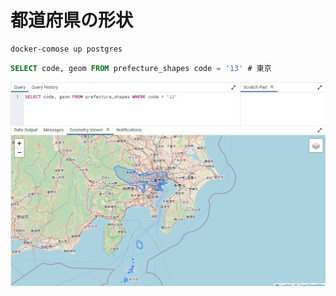 # 都道府県の形状

```sh
docker-comose up postgres
```

```sql
SELECT code, geom FROM prefecture_shapes code = '13' # 東京
```

![](./example.png)
